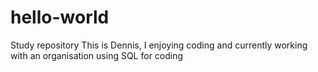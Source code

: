# hello-world
Study repository
This is Dennis, I enjoying coding and currently working with an organisation using SQL for coding
